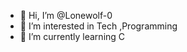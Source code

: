 - 👋 Hi, I’m @Lonewolf-0
- 👀 I’m interested in Tech ,Programming
- 🌱 I’m currently learning C

<!---
Lonewolf-0/Lonewolf-0 is a ✨ special ✨ repository because its `README.md` (this file) appears on your GitHub profile.
You can click the Preview link to take a look at your changes.
--->
